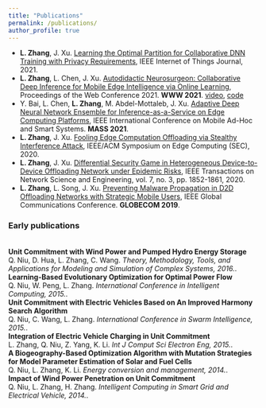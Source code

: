 ```yaml
---
title: "Publications"
permalink: /publications/
author_profile: true
---
```


- **L. Zhang**, J. Xu. [Learning the Optimal Partition for Collaborative DNN Training with Privacy Requirements](https://ieeexplore.ieee.org/document/9612607), IEEE Internet of Things Journal, 2021.
- **L. Zhang**, L. Chen, J. Xu. [Autodidactic Neurosurgeon: Collaborative Deep Inference for Mobile Edge Intelligence via Online Learning](https://arxiv.org/abs/2102.02638), Proceedings of the Web Conference 2021. **WWW 2021**. [video](https://www.youtube.com/watch?v=VSqSmeg4mAM), [code](https://github.com/letian-zhang/ANS)
- Y. Bai, L. Chen, **L. Zhang**, M. Abdel-Mottaleb, J. Xu. [Adaptive Deep Neural Network Ensemble for Inference-as-a-Service on Edge Computing Platforms](https://ieeexplore.ieee.org/document/9637765), IEEE International Conference on Mobile Ad-Hoc and Smart Systems. **MASS 2021**.
- **L. Zhang**, J. Xu. [Fooling Edge Computation Offloading via Stealthy Interference Attack](https://ieeexplore.ieee.org/abstract/document/9355594?casa_token=kn_wTiBD604AAAAA:Hx1yk3T3JKMJ-PWjmXZEllKOycMCY1_anfGwvIerFPEnGiEm-H1GDt_efTWMQvz0eVoT6eIP), IEEE/ACM Symposium on Edge Computing (SEC), 2020.
- **L. Zhang**, J. Xu. [Differential Security Game in Heterogeneous Device-to-Device Offloading Network under Epidemic Risks](https://ieeexplore.ieee.org/document/8910355), IEEE Transactions on Network Science and Engineering, vol. 7, no. 3, pp. 1852-1861, 2020.
- **L. Zhang**, L. Song, J. Xu. [Preventing Malware Propagation in D2D Offloading Networks with Strategic Mobile Users](https://ieeexplore.ieee.org/document/9014227), IEEE Global Communications Conference. **GLOBECOM 2019**.

### Early publications
<br>
<b>Unit Commitment with Wind Power and Pumped Hydro Energy Storage</b> <br>
Q. Niu, D. Hua, L. Zhang, C. Wang.
<i>Theory, Methodology, Tools, and Applications for Modeling and Simulation of Complex Systems, 2016.</i>.

<br>
<b>Learning-Based Evolutionary Optimization for Optimal Power Flow</b> <br>
Q. Niu, W. Peng, L. Zhang.
<i>International Conference in Intelligent Computing, 2015.</i>.

<br>
<b>Unit Commitment with Electric Vehicles Based on An Improved Harmony Search Algorithm</b> <br>
Q. Niu, C. Wang, L. Zhang.
<i>International Conference in Swarm Intelligence, 2015.</i>.

<br>
<b>Integration of Electric Vehicle Charging in Unit Commitment</b> <br>
L. Zhang, Q. Niu, Z. Yang, K. Li.
<i>Int J Comput Sci Electron Eng, 2015.</i>.

<br>
<b>A Biogeography-Based Optimization Algorithm with Mutation Strategies for Model Parameter Estimation of Solar and Fuel Cells</b> <br>
Q. Niu, L. Zhang, K. Li.
<i>Energy conversion and management, 2014.</i>.

<br>
<b>Impact of Wind Power Penetration on Unit Commitment</b> <br>
Q. Niu, L. Zhang, H. Zhang.
<i>Intelligent Computing in Smart Grid and Electrical Vehicle, 2014.</i>.










